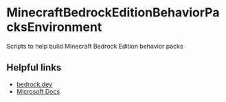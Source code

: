 # MinecraftBedrockEditionBehaviorPacksEnvironment
Scripts to help build Minecraft Bedrock Edition behavior packs

## Helpful links

* [bedrock.dev](https://bedrock.dev/)
* [Microsoft Docs](https://docs.microsoft.com/en-us/minecraft/creator/documents/createnpcs)
